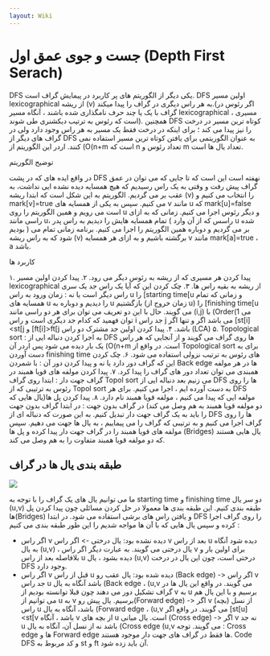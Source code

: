 ```yaml
---
layout: Wiki
---
```


# جست و جوی عمق اول (Depth First Serach)

DFS یکی دیگر از الگوریتم های پر کاربرد در پیمایش گراف است.
DFS اولین مسیر lexicographical از ریشه (v) به هر راس دیگری در گراف را پیدا میکند.(اگر رئوس در گراف با یک یا چند حرف نامگذاری شده باشند ، آنگاه مسیر lexicographical ، مسیری است که رئوس به ترتیب دیکشنری طی شوند). همچنین DFS کوتاه ترین مسیر در درخت را نیز پیدا می کند ؛ برای اینکه در درخت فقط یک مسیر به هر راس وجود دارد ولی در گراف های دیگر از DFS به عنوان الگوریتمی برای یافتن کوتاه ترین مسیر استفاده نمی کنند.
اردر این الگوریتم از (O(n+m است که n تعداد رئوس و m تعداد یال ها است.

توضیح الگوریتم

در واقع ایده های که در پشت DFS نهفته است این است که تا جایی که می توان در عمق گراف پیش رفت و وقتی به یک راس رسیدیم که هیچ همسایه دیده نشده ایی نداشت، به عقب بر می گردیم.
الگوریتم به این شکل است که ابتدا ریشه (v) را انتخاب می کنیم و mark[v]=true می کنیم. سپس به یکی از همسایه های v مانند u که mark[u]=false است می رویم و همین الگوریتم را روی u و دیگر رئوس اجرا می کنیم.
زمانی که به ازای راسی مانند u، تمام همسایه هایش را دیدیم به راس پدر ( راسس که از آن وارد u شده بودیم ) بر می گردیم و دوباره همین الگوریتم را اجرا می کنیم.
برنامه زمانی تمام می شود که به راس ریشه (v) برگشته باشیم و به ازای هر همسایه v مانند mark[a]=true ، a باشد.

کاربرد ها

  ۱. پیدا کردن هر مسیری که از ریشه به رئوس دیگر می رود.
  ۲. پیدا کردن اولین مسیر lexicographical از ریشه به بقیه راس ها.
  ۳. چک کردن این که آیا یک راس جد یک سری راس دیگر است یا نه : زمان ورود به راس u را [starting time[u و زمانی که تمام همسایه های u را دیدیم و 
  دوباره به u بازگشتیم (زمان خروج از u) را [finishing time[u می گویند.
  حال با این دو تعریف می توان برای هر دو راسی مانند (i,j) با (Order(1 می توان فهمید که کدام جد دیگری است و راس i جد راس j می باشد اگر و تنها اگر 
  [st[i]<st[j و [ft[i]>ft[j باشد.
  ۴. پیدا کردن اولین جد مشترک دو راس (LCA)
  ۵. Topological sort : به اجرا کردن دنباله ایی از DFS ها روی گراف می گویند و از آنجایی که هر راس یک بار دیده می شود پس اردر آن (O(n+m است. در 
  واقع از Topological sort برای به دست آوردن finishing time های رئوس به ترتیب نزولی استفاده می شود.
  ۶. چک کردن این که گراف دور دارد یا نه و پیدا کردن دور آن : با شمردن Back edge ها در هر مولفه همبندی می توان تعداد دور های گراف را پیدا کرد.
  ۷. پیدا کردن مولفه های قویا همبند در گراف جهت دار : ابتدا روی گراف Topol sort می زنیم بعد دنباله ایی از DFS ها را روی رئوس به ترتیبی که از 
  Topol sort به دست آورده ایم ، اجرا می کنیم. برای هر DFS مولفه ایی که پیدا می کنیم ، مولفه قویا همبند نام دارد.
  ۸. پیدا کردن پل ها(یال هایی که دو مولفه قویا همبند به هم وصل می کند) در گراف بدون جهت : در ابتدا گراف بدون جهت را باید به یک گراف جهت دار 
  تبدیل 
  کنیم. به این صورت که دنباله ای از DFS ها را روی گراف اجرا می کنیم و به ترتیبی که گراف را می پیماییم ، به یال ها جهت می دهیم. سپس مولفه های 
  قویا 
  همبند را در گراف جهت دار پیدا کرده و پل ها (Bridges) یال هایی هستند که دو مولفه قویا همبند متفاوت را به هم وصل می کند.

## طبقه بندی یال ها در گراف 

![](backage.png?raw=true)

ما می توانیم یال های یک گراف را با توجه به starting time و finishing time دو سر یال (u,v) طبقه بندی کنیم.
این طبقه بندی ها معمولا در حل کردن مسائلی چون پیدا کردن پل ها(Bridges) و یافتن راس های برشی استفاده می شود.
در ابتدا DFS را روی گراف اجرا کرده و سپس یال هایی که با آن ها مواجه شدیم را این طور طبقه بندی می کنیم :
 * اگر راس v دیده نشده بود:
    یال درختی -> اگر راس v بعد از راس u دیده شود آنگاه به یال (u,v) ، یال درختی می گویند. به عبارت دیگر اگر راس v برای اولین بار و بلافاصله بعد 
    از راس u دیده بشود ، یال (u,v) درختی است، چون این یال در درخت DFS وجود دارد.
 * اگر راس v قبل از راس u دیده شده بود:
    یال عقب رو (Back edge) -> اگر راس v جد راس u باشد آنگاه به یال (Back edge ، (u,v می گویند.
    در واقع این یال ها در گراف تشکیل دور می دهند چون قبلا توانسته بودیم از v به u برسیم و با این یال هم می توانیم از u به v برسیم.
    یال پیش رو(Forward edge) -> اگر v از نسل (بچه) راس u باشد، آنگاه به یال (Forward edge ، (u,v می گویند.
    در واقع اگر [st[u]<st[v باشد ، آنگاه v از بچه های u است.
    یال میانی (Cross edge) -> اگر v نه جد u باشد نه از نسل آن، آنگاه به یال (Cross edge (u,v می گویند.
    توجه : Cross edge ها و Forward edge ها فقط در گراف های جهت دار موجود هستند. 
Code DFS و کد مربوط به st و ft آن باید زده شود.

